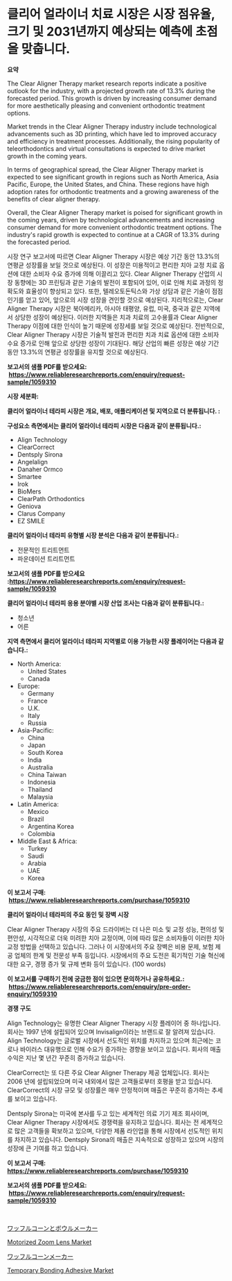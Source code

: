 <p><h1>클리어 얼라이너 치료 시장은 시장 점유율, 크기 및 2031년까지 예상되는 예측에 초점을 맞춥니다.</h1></p><p><strong>요약</strong></p>
<p><p>The Clear Aligner Therapy market research reports indicate a positive outlook for the industry, with a projected growth rate of 13.3% during the forecasted period. This growth is driven by increasing consumer demand for more aesthetically pleasing and convenient orthodontic treatment options.</p><p>Market trends in the Clear Aligner Therapy industry include technological advancements such as 3D printing, which have led to improved accuracy and efficiency in treatment processes. Additionally, the rising popularity of teleorthodontics and virtual consultations is expected to drive market growth in the coming years.</p><p>In terms of geographical spread, the Clear Aligner Therapy market is expected to see significant growth in regions such as North America, Asia Pacific, Europe, the United States, and China. These regions have high adoption rates for orthodontic treatments and a growing awareness of the benefits of clear aligner therapy.</p><p>Overall, the Clear Aligner Therapy market is poised for significant growth in the coming years, driven by technological advancements and increasing consumer demand for more convenient orthodontic treatment options. The industry's rapid growth is expected to continue at a CAGR of 13.3% during the forecasted period.</p><p>시장 연구 보고서에 따르면 Clear Aligner Therapy 시장은 예상 기간 동안 13.3%의 연평균 성장률을 보일 것으로 예상된다. 이 성장은 미용적이고 편리한 치아 교정 치료 옵션에 대한 소비자 수요 증가에 의해 이끌리고 있다. Clear Aligner Therapy 산업의 시장 동향에는 3D 프린팅과 같은 기술의 발전이 포함되어 있어, 이로 인해 치료 과정의 정확도와 효율성이 향상되고 있다. 또한, 텔레오토돈틱스와 가상 상담과 같은 기술이 점점 인기를 얻고 있어, 앞으로의 시장 성장을 견인할 것으로 예상된다. 지리적으로는, Clear Aligner Therapy 시장은 북아메리카, 아시아 태평양, 유럽, 미국, 중국과 같은 지역에서 상당한 성장이 예상된다. 이러한 지역들은 치과 치료의 고수용률과 Clear Aligner Therapy 이점에 대한 인식이 높기 때문에 성장세를 보일 것으로 예상된다. 전반적으로, Clear Aligner Therapy 시장은 기술적 발전과 편리한 치과 치료 옵션에 대한 소비자 수요 증가로 인해 앞으로 상당한 성장이 기대된다. 해당 산업의 빠른 성장은 예상 기간 동안 13.3%의 연평균 성장률을 유지할 것으로 예상된다.</p></p>
<p><strong>보고서의 샘플 PDF를 받으세요: &nbsp;<a href="https://www.reliableresearchreports.com/enquiry/request-sample/1059310">https://www.reliableresearchreports.com/enquiry/request-sample/1059310</a></strong></p>
<p><strong>시장 세분화:</strong></p>
<p><strong> 클리어 얼라이너 테라피 시장은 개요, 배포, 애플리케이션 및 지역으로 더 분류됩니다. :</strong></p>
<p><strong>구성요소 측면에서는 클리어 얼라이너 테라피 시장은 다음과 같이 분류됩니다.:</strong></p>
<p><ul><li>Align Technology</li><li>ClearCorrect</li><li>Dentsply Sirona</li><li>Angelalign</li><li>Danaher Ormco</li><li>Smartee</li><li>Irok</li><li>BioMers</li><li>ClearPath Orthodontics</li><li>Geniova</li><li>Clarus Company</li><li>EZ SMILE</li></ul></p>
<p><strong> 클리어 얼라이너 테라피 유형별 시장 분석은 다음과 같이 분류됩니다.:</strong></p>
<p><ul><li>전문적인 트리트먼트</li><li>파운데이션 트리트먼트</li></ul></p>
<p><strong>보고서의 샘플 PDF를 받으세요 :<a href="https://www.reliableresearchreports.com/enquiry/request-sample/1059310">https://www.reliableresearchreports.com/enquiry/request-sample/1059310</a></strong></p>
<p><strong> 클리어 얼라이너 테라피 응용 분야별 시장 산업 조사는 다음과 같이 분류됩니다.:</strong></p>
<p><ul><li>청소년</li><li>어른</li></ul></p>
<p><strong>지역 측면에서 클리어 얼라이너 테라피 지역별로 이용 가능한 시장 플레이어는 다음과 같습니다.:</strong></p>
<p><ul>
    <li>
        North America:
        <ul>
            <li>United States</li>
            <li>Canada</li>
        </ul>
    </li>
    <li>
        Europe:
        <ul>
            <li>Germany</li>
            <li>France</li>
            <li>U.K.</li>
            <li>Italy</li>
            <li>Russia</li>
        </ul>
    </li>
    <li>
        Asia-Pacific:
        <ul>
            <li>China</li>
            <li>Japan</li>
            <li>South Korea</li>
            <li>India</li>
            <li>Australia</li>
            <li>China Taiwan</li>
            <li>Indonesia</li>
            <li>Thailand</li>
            <li>Malaysia</li>
        </ul>
    </li>
    <li>
        Latin America:
        <ul>
            <li>Mexico</li>
            <li>Brazil</li>
            <li>Argentina Korea</li>
            <li>Colombia</li>
        </ul>
    </li>
    <li>
        Middle East & Africa:
        <ul>
            <li>Turkey</li>
            <li>Saudi</li>
            <li>Arabia</li>
            <li>UAE</li>
            <li>Korea</li>
        </ul>
    </li>
    </ul></p>
<p><strong>이 보고서 구매: &nbsp;<a href="https://www.reliableresearchreports.com/purchase/1059310">https://www.reliableresearchreports.com/purchase/1059310</a></strong></p>
<p><strong>클리어 얼라이너 테라피의 주요 동인 및 장벽 시장</strong></p>
<p><p>Clear Aligner Therapy 시장의 주요 드라이버는 더 나은 미소 및 교정 성능, 편의성 및 편안성, 시각적으로 더욱 미려한 치아 교정이며, 이에 따라 많은 소비자들이 이러한 치아 교정 방법을 선택하고 있습니다. 그러나 이 시장에서의 주요 장벽은 비용 문제, 보험 제공 업체의 한계 및 전문성 부족 등입니다. 시장에서의 주요 도전은 획기적인 기술 혁신에 대한 요구, 경쟁 증가 및 규제 변화 등이 있습니다. (100 words)</p></p>
<p><strong>이 보고서를 구매하기 전에 궁금한 점이 있으면 문의하거나 공유하세요.: &nbsp;<a href="https://www.reliableresearchreports.com/enquiry/pre-order-enquiry/1059310">https://www.reliableresearchreports.com/enquiry/pre-order-enquiry/1059310</a></strong></p>
<p><strong>경쟁 구도</strong></p>
<p><p>Align Technology는 유명한 Clear Aligner Therapy 시장 플레이어 중 하나입니다. 회사는 1997 년에 설립되어 있으며 Invisalign이라는 브랜드로 잘 알려져 있습니다. Align Technology는 글로벌 시장에서 선도적인 위치를 차지하고 있으며 최근에는 코로나 바이러스 대유행으로 인해 수요가 증가하는 경향을 보이고 있습니다. 회사의 매출 수익은 지난 몇 년간 꾸준히 증가하고 있습니다.</p><p>ClearCorrect는 또 다른 주요 Clear Aligner Therapy 제공 업체입니다. 회사는 2006 년에 설립되었으며 미국 내외에서 많은 고객들로부터 호평을 받고 있습니다. ClearCorrect의 시장 규모 및 성장률은 매우 안정적이며 매출은 꾸준히 증가하는 추세를 보이고 있습니다.</p><p>Dentsply Sirona는 미국에 본사를 두고 있는 세계적인 의료 기기 제조 회사이며, Clear Aligner Therapy 시장에서도 경쟁력을 유지하고 있습니다. 회사는 전 세계적으로 많은 고객들을 확보하고 있으며, 다양한 제품 라인업을 통해 시장에서 선도적인 위치를 차지하고 있습니다. Dentsply Sirona의 매출은 지속적으로 성장하고 있으며 시장의 성장에 큰 기여를 하고 있습니다.</p></p>
<p><strong>이 보고서 구매: &nbsp; <a href="https://www.reliableresearchreports.com/purchase/1059310">https://www.reliableresearchreports.com/purchase/1059310</a></strong></p>
<p><strong>보고서의 샘플 PDF를 받으세요: &nbsp;<a href="https://www.reliableresearchreports.com/enquiry/request-sample/1059310">https://www.reliableresearchreports.com/enquiry/request-sample/1059310</a></strong><strong></strong></p>
<p>&nbsp;</p>
<p><p><a href="https://github.com/marbadji/Market-Research-Report-List-1/blob/main/511528510428.md">ワッフルコーンとボウルメーカー</a></p><p><a href="https://github.com/mahnoor2003/Market-Research-Report-List-3/blob/main/motorized-zoom-lens-market.md">Motorized Zoom Lens Market</a></p><p><a href="https://github.com/KaydenJohns1964/Market-Research-Report-List-1/blob/main/937656010429.md">ワッフルコーンメーカー</a></p><p><a href="https://github.com/juancolorado15/Market-Research-Report-List-2/blob/main/temporary-bonding-adhesive-market.md">Temporary Bonding Adhesive Market</a></p></p>